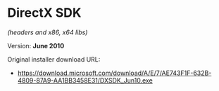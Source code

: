 # DirectX SDK
*(headers and x86, x64 libs)*

Version: **June 2010**

Original installer download URL:
- https://download.microsoft.com/download/A/E/7/AE743F1F-632B-4809-87A9-AA1BB3458E31/DXSDK_Jun10.exe
